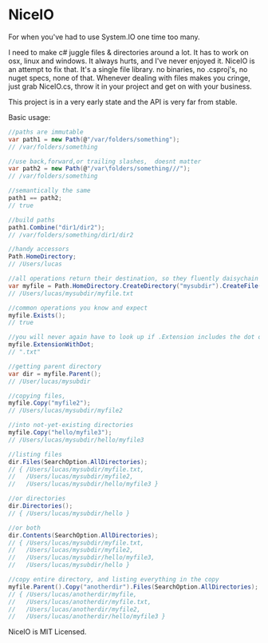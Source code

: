# NiceIO
For when you've had to use System.IO one time too many.

I need to make c# juggle files & directories around a lot. It has to work on osx, linux and windows. It always hurts, and I've never enjoyed it.
NiceIO is an attempt to fix that. It's a single file library. no binaries, no .csproj's, no nuget specs, none of that.
Whenever dealing with files makes you cringe, just grab NiceIO.cs, throw it in your project and get on with your business.

This project is in a very early state and the API is very far from stable.

Basic usage:
```c#
//paths are immutable
var path1 = new Path(@"/var/folders/something");
// /var/folders/something

//use back,forward,or trailing slashes,  doesnt matter
var path2 = new Path(@"/var\folders/something///");
// /var/folders/something

//semantically the same
path1 == path2;
// true

//build paths
path1.Combine("dir1/dir2");
// /var/folders/something/dir1/dir2

//handy accessors
Path.HomeDirectory;
// /Users/lucas

//all operations return their destination, so they fluently daisychain
var myfile = Path.HomeDirectory.CreateDirectory("mysubdir").CreateFile("myfile.txt");
// /Users/lucas/mysubdir/myfile.txt

//common operations you know and expect
myfile.Exists();
// true

//you will never again have to look up if .Extension includes the dot or not
myfile.ExtensionWithDot;
// ".txt"

//getting parent directory
var dir = myfile.Parent();
// /User/lucas/mysubdir

//copying files,
myfile.Copy("myfile2");
// /Users/lucas/mysubdir/myfile2

//into not-yet-existing directories
myfile.Copy("hello/myfile3");
// /Users/lucas/mysubdir/hello/myfile3

//listing files
dir.Files(SearchOption.AllDirectories);
// { /Users/lucas/mysubdir/myfile.txt, 
//   /Users/lucas/mysubdir/myfile2, 
//   /Users/lucas/mysubdir/hello/myfile3 }

//or directories
dir.Directories();
// { /Users/lucas/mysubdir/hello }

//or both
dir.Contents(SearchOption.AllDirectories);
// { /Users/lucas/mysubdir/myfile.txt, 
//   /Users/lucas/mysubdir/myfile2, 
//   /Users/lucas/mysubdir/hello/myfile3, 
//   /Users/lucas/mysubdir/hello }

//copy entire directory, and listing everything in the copy
myfile.Parent().Copy("anotherdir").Files(SearchOption.AllDirectories);
// { /Users/lucas/anotherdir/myfile, 
//   /Users/lucas/anotherdir/myfile.txt, 
//   /Users/lucas/anotherdir/myfile2, 
//   /Users/lucas/anotherdir/hello/myfile3 }
```

NiceIO is MIT Licensed.

